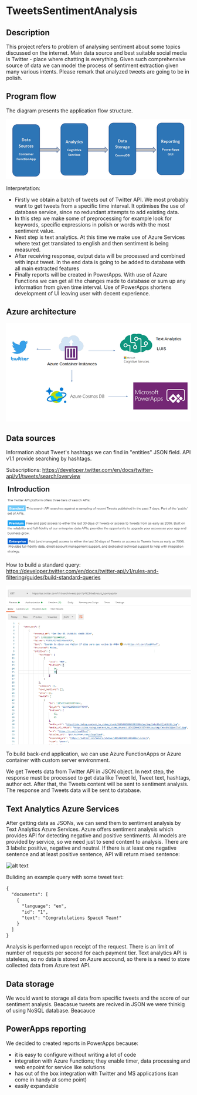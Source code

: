 # TweetsSentimentAnalysis

## Description

This project refers to problem of analysing sentiment about some topics discussed on the internet. Main data source and best suitable social media is Twitter - place where chatting is everything. Given such comprehensive source of data we can model the process of sentiment extraction given many various intents. Please remark that analyzed tweets are going to be in polish.

## Program flow

The diagram presents the application flow structure.

![](documentation/resources/block_schema.png)

Interpretation:

- Firstly we obtain a batch of tweets out of Twitter API. We most probably want to get tweets from a specific time interval. It optimises the use of database service, since no redundant attempts to add existing data.
- In this step we make some of preprocessing for example look for keywords, specific expressions in polish or words with the most sentiment value.
- Next step is text analytics. At this time we make use of Azure Services where text get translated to english and then sentiment is being measured.
- After receiving response, output data will be processed and combined with input tweet. In the end data is going to be added to database with all main extracted features
- Finally reports will be created in PowerApps. With use of Azure Functions we can get all the changes made to database or sum up any information from given time interval. Use of PowerApps shortens development of UI leaving user with decent experience.

## Azure architecture

![](documentation/resources/azure_schemat.png)

## Data sources

Information about Tweet's hashtags we can find in "entities" JSON field.
API v1.1 provide searching by hashtags.

Subscriptions: https://developer.twitter.com/en/docs/twitter-api/v1/tweets/search/overview

![](documentation/resources/subscriptions.png)

How to build a standard query: https://developer.twitter.com/en/docs/twitter-api/v1/rules-and-filtering/guides/build-standard-queries

![](documentation/resources/hashtag_search.png)

To build back-end application, we can use Azure FunctionApps or Azure container with custom server environment.

We get Tweets data from Twitter API in JSON object. In next step, the response must be processed to get data like Tweet Id, Tweet text, hashtags, author ect.
After that, the Tweets content will be sent to sentiment analysis. The response and Tweets data will be sent to database.


## Text Analytics Azure Services
After getting data as JSONs, we can send them to sentiment analysis by Text Analytics Azure Services.
Azure offers sentiment analysis  which provides API for detecting negative and positive sentiments. 
AI models are provided by service, so we need just to send content to analysis. There are 3 labels: positive, negative and neutral. 
If there is at least one negative sentence and at least positive sentence, API will return mixed sentence: 

![alt text](https://github.com/kielczykowski/TweetsSentimentAnalysis/blob/twitter/docs/documentation/resources/sentence_analysis.png)

Buliding an example query with some tweet text: 
```
{
  "documents": [
    {
      "language": "en",
      "id": "1",
      "text": "Congratulations SpaceX Team!"
    }
  ]
}
```
Analysis is performed upon receipt of the request. There is an limit of number of requests per second for each payment tier. Text analytics API is stateless, so no data is stored on Azure accound, so there is a need to store collected data from Azure text API.
## Data storage

We would want to storage all data from specific tweets and the score of our sentiment analysis. Beacasue tweets are recived in JSON we were thinkig of using NoSQL database. Beacauce 

## PowerApps reporting

We decided to created reports in PowerApps because:

- it is easy to configure without writing a lot of code
- integration with Azure Functions; they enable timer, data processing and web enpoint for service like solutions
- has out of the box integration with Twitter and MS applications (can come in handy at some point)
- easily expandable
